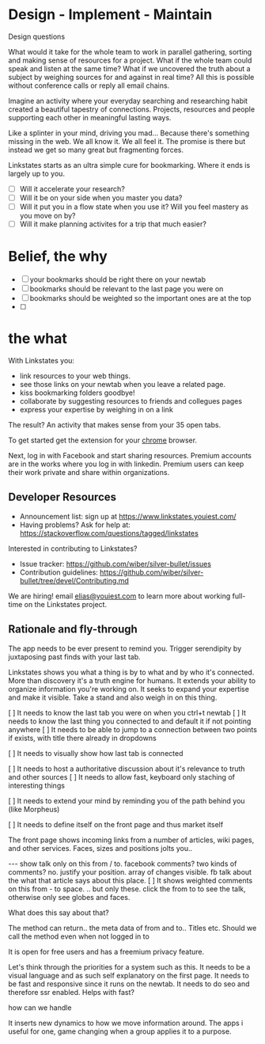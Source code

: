 # Design - Implement - Maintain

Design questions

What would it take for the whole team to work in parallel gathering, sorting and making sense of resources for a project. What if the whole team could speak and listen at the same time? What if we uncovered the truth about a subject by weighing sources for and against in real time? All this is possible without conference calls or reply all email chains.

Imagine an activity where your everyday searching and researching habit created a beautiful tapestry of connections. Projects, resources and people supporting each other in meaningful lasting ways.

Like a splinter in your mind, driving you mad... Because there's something missing in the web. We all know it. We all feel it. The promise is there but instead we get so many great but fragmenting forces.


Linkstates starts as an ultra simple cure for bookmarking. Where it ends is largely up to you.

- [ ] Will it accelerate your research?
- [ ] Will it be on your side when you master you data?
- [ ] Will it put you in a flow state when you use it? Will you feel mastery as you move on by?
- [ ] Will it make planning activites for a trip that much easier?

# Belief, the why

- [ ] your bookmarks should be right there on your newtab
- [ ] bookmarks should be relevant to the last page you were on
- [ ] bookmarks should be weighted so the important ones are at the top
- [ ]

# the what
With Linkstates you:

* link resources to your web things.
* see those links on your newtab when you leave a related page.
* kiss bookmarking folders goodbye!
* collaborate by suggesting resources to friends and collegues pages
* express your expertise by weighing in on a link

The result? An activity that makes sense from your 35 open tabs.

To get started get the extension for your [chrome](https://www.meteor.com/try) browser.

Next, log in with Facebook and start sharing resources. Premium accounts are in the works where you log in with linkedin. Premium users can keep their work private and share within organizations.

## Developer Resources

* Announcement list: sign up at https://www.linkstates.youiest.com/
* Having problems? Ask for help at: https://stackoverflow.com/questions/tagged/linkstates

Interested in contributing to Linkstates?

* Issue tracker: https://github.com/wiber/silver-bullet/issues
* Contribution guidelines: https://github.com/wiber/silver-bullet/tree/devel/Contributing.md

We are hiring!  email elias@youiest.com to
learn more about working full-time on the Linkstates project.

## Rationale and fly-through

The app needs to be ever present to remind you. Trigger serendipity by juxtaposing past finds with your last tab.

Linkstates shows you what a thing is by to what and by who it's connected. More than discovery it's a truth engine for humans. It extends your ability to organize information you're working on. It seeks to expand your expertise and make it visible. Take a stand and also weigh in on this thing.

[ ] It needs to know the last tab you were on when you ctrl+t newtab
[ ] It needs to know the last thing you connected to and default it if not pointing anywhere
[ ] It needs to be able to jump to a connection between two points if exists, with title there already in dropdowns

[ ] It needs to visually show how last tab is connected

[ ] It needs to host a authoritative discussion about it's relevance to truth and other sources
[ ] It needs to allow fast, keyboard only staching of interesting things

[ ] It needs to extend your mind by reminding you of the path behind you (like Morpheus)

[ ] It needs to define itself on the front page and thus market itself

The front page shows incoming links from a number of articles, wiki pages, and other services. Faces, sizes and positions jolts you..

--- show talk only on this from / to. facebook comments? two kinds of comments? no. justify your position. array of changes visible. fb talk about the what that article says about this place.
[ ] It shows weighted comments on this from - to space.
.. but only these. click the from to to see the talk, otherwise only see globes and faces.

What does this say about that?

The method can return.. the meta data of from and to.. Titles etc. Should we call the method even when not logged in to

It is open for free users and has a freemium privacy feature.

Let's think through the priorities for a system such as this.
It needs to be a visual language and as such self explanatory on the first page.
It needs to be fast and responsive since it runs on the newtab.
It needs to do seo and therefore ssr enabled. Helps with fast?

how can we handle

It inserts new dynamics to how we move information around. The apps i useful for one, game changing when a group applies it to a purpose.
